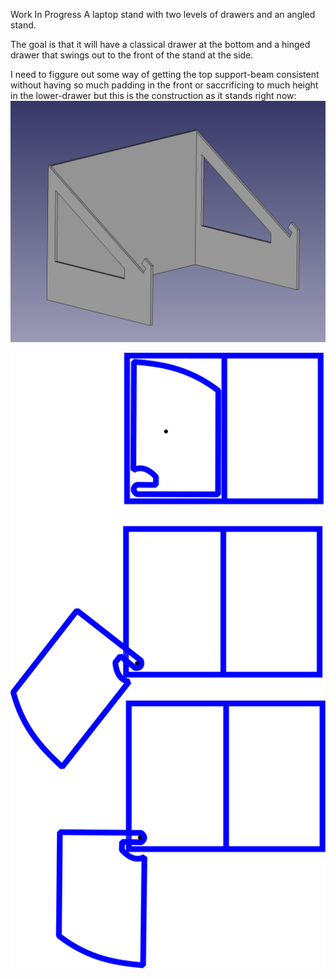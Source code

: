 Work In Progress A laptop stand with two levels of drawers and an angled stand.

The goal is that it will have a classical drawer at the bottom and a hinged drawer that swings out to the front of the stand at the side.

I need to figgure out some way of getting the top support-beam consistent without having so much padding in the front or saccrificing to much height in the lower-drawer but this is the construction as it stands right now:
![perspectiveview of the stand](wip-perspective.png)

![Drawer swinging like this](Drawer_hinge_plan.svg)
